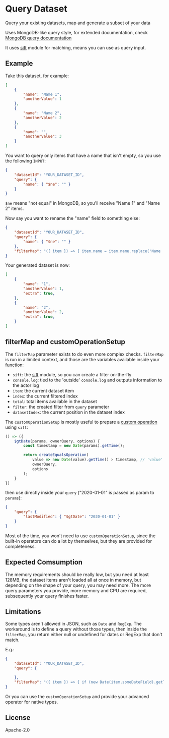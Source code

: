 # Query Dataset

Query your existing datasets, map and generate a subset of your data

Uses MongoDB-like query style, for extended documentation, check [MongoDB query documentation](http://docs.mongodb.org/manual/reference/operator/query/)

It uses [sift](https://www.npmjs.com/package/sift) module for matching, means you can use as query input.

## Example

Take this dataset, for example:

```json
[
    {
        "name": "Name 1",
        "anotherValue": 1
    },
    {
        "name": "Name 2",
        "anotherValue": 2
    },
    {
        "name": "",
        "anotherValue": 3
    }
]
```

You want to query only items that have a name that isn't empty, so you use the following `INPUT`:

```json
{
    "datasetId": "YOUR_DATASET_ID",
    "query": {
        "name": { "$ne": "" }
    }
}
```

`$ne` means "not equal" in MongoDB, so you'll receive "Name 1" and "Name 2" items.

Now say you want to rename the "name" field to something else:

```json
{
    "datasetId": "YOUR_DATASET_ID",
    "query": {
        "name": { "$ne": "" }
    },
    "filterMap": "({ item }) => { item.name = item.name.replace('Name ', ''); item.extra = true; return item; }"
}
```

Your generated dataset is now:

```json
[
    {
        "name": "1",
        "anotherValue": 1,
        "extra": true,
    },
    {
        "name": "2",
        "anotherValue": 2,
        "extra": true,
    }
]
```

## filterMap and customOperationSetup

The `filterMap` parameter exists to do even more complex checks. `filterMap` is run in a limited context, and those are the variables available inside your function:

* `sift`: the [sift](https://www.npmjs.com/package/sift) module, so you can create a filter on-the-fly
* `console.log`: tied to the 'outside' `console.log` and outputs information to the actor log
* `item`: the current dataset item
* `index`: the current filtered index
* `total`: total items available in the dataset
* `filter`: the created filter from `query` parameter
* `datasetIndex`: the current position in the dataset index

The `customOperationSetup` is mostly useful to prepare a [custom operation](https://www.npmjs.com/package/sift#custom-operations) using `sift`:

```js
() => ({
    $gtDate(params, ownerQuery, options) {
        const timestamp = new Date(params).getTime();

        return createEqualsOperation(
            value => new Date(value).getTime() > timestamp, // 'value' here is the date from the field you provide
            ownerQuery,
            options
        );
    }
})
```

then use directly inside your `query` ("2020-01-01" is passed as param to `params`):

```json
{
    "query": {
        "lastModified": { "$gtDate": "2020-01-01" }
    }
}
```

Most of the time, you won't need to use `customOperationSetup`, since the built-in operators can do a lot by themselves, but they are provided for completeness.

## Expected Comsumption

The memory requirements should be really low, but you need at least 128MB, the dataset items aren't loaded all at once in memory, but depending on the shape of your query, you may need more. The more query parameters you provide, more memory and CPU are required, subsequently your query finishes faster.

## Limitations

Some types aren't allowed in JSON, such as `Date` and `RegExp`. The workaround is to define a query without those types, then inside the `filterMap`, you return either null or undefined for dates or RegExp that don't match.

E.g.:

```json
{
    "datasetId": "YOUR_DATASET_ID",
    "query": {

    },
    "filterMap": "({ item }) => { if (new Date(item.someDateField).getTime() < new Date(2019, 10, 20)) { return item } }"
}
```

Or you can use the `customOperationSetup` and provide your advanced operator for native types.

## License

Apache-2.0
